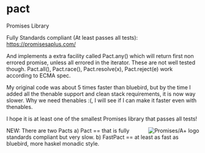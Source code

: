 # pact
Promises Library


Fully Standards compliant (At least passes all tests): https://promisesaplus.com/


And implements a extra facility called Pact.any() which will return first non errored promise, unless all errored in the iterator. These are not well tested though. Pact.all(), Pact.race(), Pact.resolve(x), Pact.reject(e) work according to ECMA spec. 

My original code was about 5 times faster than bluebird, but by the time I added all the thenable support and clean stack requirements, it is now way slower. Why we need thenables :(, I will see if I can make it faster even with thenables. 

I hope it is at least one of the smallest Promises library that passes all tests!

<a href="https://promisesaplus.com/">
    <img src="https://promisesaplus.com/assets/logo-small.png" alt="Promises/A+ logo"
         title="Promises/A+ 1.0 compliant" align="right" />
</a>

NEW: There are two Pacts
a) Pact == that is fully standards compliant but very slow.
b) FastPact == at least as fast as bluebird, more haskel monadic style.
